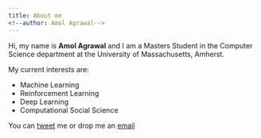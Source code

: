 ```yaml
---
title: About me
<!--author: Amol Agrawal-->
---
```


Hi, my name is **Amol Agrawal** and I am a Masters Student in the Computer Science department at the University of Massachusetts, Amherst.

My current interests are:

* Machine Learning
* Reinforcement Learning
* Deep Learning
* Computational Social Science

You can [tweet](https://twitter.com/pfrcks) me or drop me an [email](mailto:amolagrawal@cs.umass.edu)
